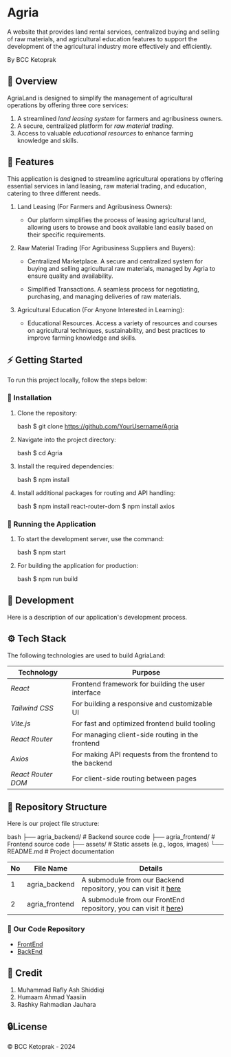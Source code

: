 # Agria
A website that provides land rental services, centralized buying and selling of raw materials, and agricultural education features to support the development of the agricultural industry more effectively and efficiently.

By BCC Ketoprak

## 📕 Overview

AgriaLand is designed to simplify the management of agricultural operations by offering three core services:
1. A streamlined *land leasing system* for farmers and agribusiness owners.
2. A secure, centralized platform for *raw material trading*.
3. Access to valuable *educational resources* to enhance farming knowledge and skills.

## 📖 Features
This application is designed to streamline agricultural operations by offering essential services in land leasing, raw material trading, and education, catering to three different needs.

1. Land Leasing (For Farmers and Agribusiness Owners): 

    * Our platform simplifies the process of leasing agricultural land, allowing users to browse and book available land easily based on their specific requirements.

2. Raw Material Trading (For Agribusiness Suppliers and Buyers): 

    * Centralized Marketplace. A secure and centralized system for buying and selling agricultural raw materials, managed by Agria to ensure quality and availability.
  
    * Simplified Transactions. A seamless process for negotiating, purchasing, and managing deliveries of raw materials.

3. Agricultural Education (For Anyone Interested in Learning): 

    * Educational Resources. Access a variety of resources and courses on agricultural techniques, sustainability, and best practices to improve farming knowledge and skills.

## ⚡ Getting Started

To run this project locally, follow the steps below:

### 👾 Installation

1. Clone the repository:

    bash
    $ git clone https://github.com/YourUsername/Agria
    

2. Navigate into the project directory:

    bash
    $ cd Agria
    

3. Install the required dependencies:

    bash
    $ npm install
    

4. Install additional packages for routing and API handling:

    bash
    $ npm install react-router-dom
    $ npm install axios
    

### 🦿 Running the Application

1. To start the development server, use the command:

    bash
    $ npm start
    

2. For building the application for production:

    bash
    $ npm run build
    

## 🔧 Development

Here is a description of our application's development process.

## ⚙ Tech Stack

The following technologies are used to build AgriaLand:

| Technology              | Purpose                                                    |
|-------------------------|------------------------------------------------------------|
| *React*                | Frontend framework for building the user interface         |
| *Tailwind CSS*         | For building a responsive and customizable UI                |
| *Vite.js*              | For fast and optimized frontend build tooling                |
| *React Router*         | For managing client-side routing in the frontend           |
| *Axios*                | For making API requests from the frontend to the backend   |
| *React Router DOM*     | For client-side routing between pages                        |

## 📂 Repository Structure

Here is our project file structure:

bash
├── agria_backend/     # Backend source code
├── agria_frontend/    # Frontend source code
├── assets/            # Static assets (e.g., logos, images)
└── README.md          # Project documentation


| No  | File Name            | Details                                                                                                                |
| --- | -------------------- | ---------------------------------------------------------------------------------------------------------------------- |
| 1   | agria_backend    | A submodule from our Backend repository, you can visit it [here](https://github.com/ahmdyaasiin/agria-backend)    |
| 2   | agria_frontend   | A submodule from our FrontEnd repository, you can visit it [here](https://github.com/Einrafh/agria-frontend))  |

### 🔩 Our Code Repository

- [FrontEnd](https://github.com/YourUsername/Agria-Frontend)
- [BackEnd](https://github.com/YourUsername/Agria-Backend)

## 🌟 Credit

1. Muhammad Rafly Ash Shiddiqi
2. Humaam Ahmad Yaasiin
3. Rashky Rahmadian Jauhara


## 🔒License

© BCC Ketoprak - 2024
